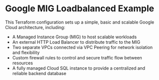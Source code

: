 # Google MIG Loadbalanced Example

This Terraform configuration sets up a simple, basic and scalable Google Cloud architecture, including:

- A Managed Instance Group (MIG) to host scalable workloads
- An external HTTP Load Balancer to distribute traffic to the MIG
- Two separate VPCs connected via VPC Peering for network isolation and flexibility
- Custom firewall rules to control and secure traffic flow between resources
- A fully managed Cloud SQL instance to provide a centralized and reliable backend database